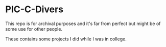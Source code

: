 # PIC-C-Divers

This repo is for archival purposes and it's far from perfect but might be of some use for other people.

These contains some projects I did while I was in college.
